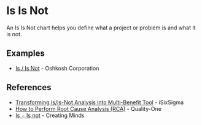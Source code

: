 # Is Is Not

An Is Is Not chart helps you define what a project or problem is and what it is not.

## Examples

- [Is / Is Not](https://osn.oshkoshcorp.com/docs/quality/Is_Is_Not.pdf) - Oshkosh Corporation

## References

- [Transforming Is/Is-Not Analysis into Multi-Benefit Tool](https://www.isixsigma.com/implementation/project-selection-tracking/transforming-not-analysis-multi-benefit-tool/) - iSixSigma
- [How to Perform Root Cause Analysis (RCA)](https://quality-one.com/rca/#How) - Quality-One
- [Is − Is not](http://creatingminds.org/tools/is-is_not.htm) - Creating Minds
